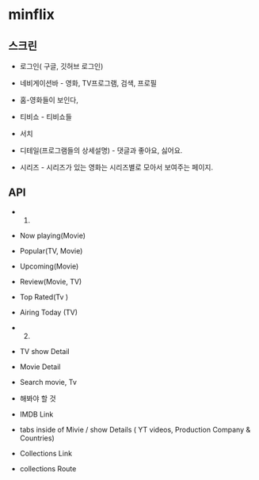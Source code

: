 # minflix

## 스크린

- 로그인( 구글, 깃허브 로그인)
- 네비게이션바 - 영화, TV프로그램, 검색, 프로필

- 홈-영화들이 보인다,
- 티비쇼 - 티비쇼들
- 서치
- 디테일(프로그램들의 상세설명) - 댓글과 좋아요, 싫어요.
- 시리즈 - 시리즈가 있는 영화는 시리즈별로 모아서 보여주는 페이지.

## API

- 1.
- Now playing(Movie)
- Popular(TV, Movie)
- Upcoming(Movie)
- Review(Movie, TV)
- Top Rated(Tv )
- Airing Today (TV)

- 2.
- TV show Detail
- Movie Detail
- Search movie, Tv

- 해봐야 할 것
- IMDB Link
- tabs inside of Mivie / show Details ( YT videos, Production Company & Countries)
- Collections Link
- collections Route
